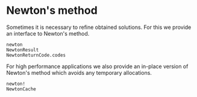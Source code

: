 # Newton's method

Sometimes it is necessary to refine obtained solutions.
For this we provide an interface to Newton's method.

```@docs
newton
NewtonResult
NewtonReturnCode.codes
```

For high performance applications we also provide an in-place version of Newton's method
which avoids any temporary allocations.
```@docs
newton!
NewtonCache
```
